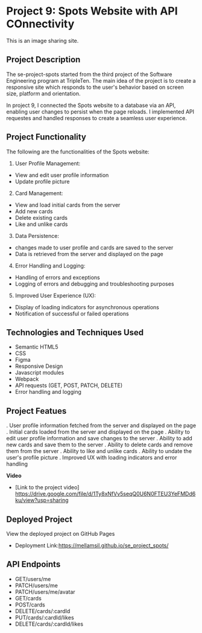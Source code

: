 # Project 9: Spots Website with API COnnectivity

This is an image sharing site.

## Project Description

The se-project-spots started from the third project of the Software Engineering program at TripleTen. The main idea of the project is to create a responsive site which responds to the user's behavior based on screen size, platform and orientation.

In project 9, I connected the Spots website to a database via an API, enabling user changes to persist when the page reloads. I implemented API requestes and handled responses to create a seamless user experience.

## Project Functionality

The following are the functionalities of the Spots website:

1. User Profile Management:

- View and edit user profile information
- Update profile picture

2. Card Management:

- View and load initial cards from the server
- Add new cards
- Delete existing cards
- Like and unlike cards

3. Data Persistence:

- changes made to user profile and cards are saved to the server
- Data is retrieved from the server and displayed on the page

4. Error Handling and Logging:

- Handling of errors and exceptions
- Logging of errors and debugging and troubleshooting purposes

5. Improved User Experience (UX):

- Display of loading indicators for asynchronous operations
- Notification of successful or failed operations

## Technologies and Techniques Used

- Semantic HTML5
- CSS
- Figma
- Responsive Design
- Javascript modules
- Webpack
- API requests (GET, POST, PATCH, DELETE)
- Error handling and logging

## Project Featues

. User profile information fetched from the server and displayed on the page
. Initial cards loaded from the server and displayed on the page
. Ability to edit user profile information and save changes to the server
. Ability to add new cards and save them to the server
. Ability to delete cards and remove them from the server
. Ability to like and unlike cards
. Ability to undate the user's profile picture
. Improved UX with loading indicators and error handling

**Video**

- [Link to the project video] https://drive.google.com/file/d/1Ty8xNfVv5seqQ0U6N0FTEU3YeFMDd6ku/view?usp=sharing

## Deployed Project

View the deployed project on GitHub Pages

- Deployment Link:https://mellamsil.github.io/se_project_spots/

## API Endpoints

- GET/users/me
- PATCH/users/me
- PATCH/users/me/avatar
- GET/cards
- POST/cards
- DELETE/cards/:cardId
- PUT/cards/:cardId/likes
- DELETE/cards/:cardId/likes
